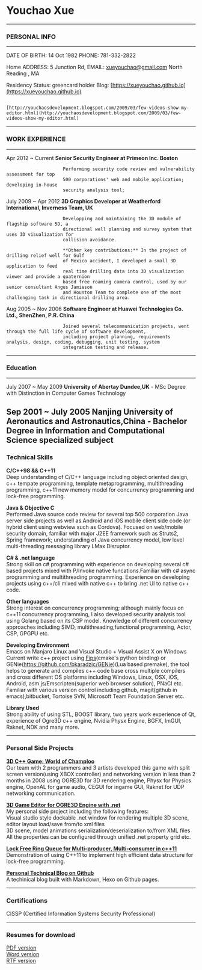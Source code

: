 Youchao Xue
============
----

### PERSONAL INFO  

-----------------------------------                     ---------------------------------------------------------------------
DATE OF BIRTH: 14 Oct 1982                                                                                PHONE: 781-332-2822

Home ADDRESS: 5 Junction Rd,                                                                      EMAIL: xueyouchao@gmail.com
 North Reading , MA             
 
Residency Status: greencard holder                         Blog: [https://xueyouchao.github.io](https://xueyouchao.github.io)

                                                                 [http://youchaosdevelopment.blogspot.com/2009/03/few-videos-show-my-editor.html](http://youchaosdevelopment.blogspot.com/2009/03/few-videos-show-my-editor.html)  
-----------------------------------------------------------------------------------------------------------------------------


### WORK EXPERIENCE
   
----------------------   ---------------------------------------------------------------------
Apr 2012 ~ Current       **Senior Security Engineer at Primeon Inc. Boston**  

                         Performing security code review and vulnerability assessment for top  
                         500 corporations' web and mobile application; developing in-house  
                         security analysis tool; 

July 2009 ~ Apr 2012     **3D Graphics Developer at Weatherford International, Inverness Team, UK**  

                         Developping and maintaining the 3D module of flagship software 5D, a 
                         directional well planning and survey system that uses 3D visualization for
                         collision avoidance.  
                         
                         **Other key contributions:** In the project of drilling relief well for Gulf 
                         of Mexico accident, I developed a small 3D application to feed       
                         real time drilling data into 3D visualization viewer and provide a quaternion    
                         based free roaming camera control, used by our senior consultant Angus Jamieson
                         and Houston Team to complete one of the most challenging task in directional drilling area.
                         
Aug 2005 ~ Nov 2006      **Software Engineer at Huawei Technologies Co. Ltd., ShenZhen, P.R. China**  

                         Joined several telecommunication projects, went through the full life cycle of software development,
                         including project planning, requirements analysis, design, coding, debugging, unit testing, system 
                         integration testing and release.  
----------------------------------------------------------------------------------------------

### Education 

----------------------   ---------------------------------------------------------------------
July 2007 ~ May 2009     **University of Abertay Dundee,UK** - MSc Degree with Distinction in Computer 
                          Games Technology  


Sep 2001 ~ July 2005     **Nanjing University of Aeronautics and Astronautics,China** - Bachelor Degree in 
                         Information and Computational Science specialized subject  
----------------------------------------------------------------------------------------------

### Technical Skills
**C/C++98 && C++11**   
    Deep understanding of C/C++ language including object oriented design,
    c++ tempate programming, template metaprogramming, multithreading programming,
    c++11 new memory model for concurrency programming and lock-free programming.

**Java & Objective C**  
    Performed Java source code review for several top 500 corporation Java server side projects as well as
    Android and iOS mobile client side code (or hybrid client using webview such as Cordova). Focused on web/mobile 
    security domain, familiar with major J2EE framework such as Struts2, Spring framework; understanding of Java concurrency
    model, low level multi-threading messaging library LMax Disruptor.

**C# & .net language**  
    Strong skill on c# programming with experience on developing several c# based projects mixed with P/Invoke native
    funcations.Familiar with c# async programming and multithreading programming. Experience on developing projects 
    using c++/cli mixed with native c++ to bring .net UI to native c++ code.

**Other languages**  
    Strong interest on concurrency programming; although mainly focus on c++11 concurrency programming, I
    also developed security analysis tool using Golang based on its CSP model. Knowledge of 
    different concurrency approaches including SIMD, multithreading,functional programming, Actor, CSP, GPGPU etc.
    
**Developing Environment**  
    Emacs on Manjaro Linux and Visual Studio + Visual Assist X on Windows
    Current write c++ project using [Fips](http://floooh.github.io/fips/getstarted.html)(cmake's python binding)
    or GENie(https://github.com/bkaradzic/GENie)(Lua based premake), the tool helps to generate and compiles c++ 
    code base cross multiple compilers and cross different OS platforms including Windows, Linux, OSX, iOS, Android,
    asm.js/Emscripten(superior web browser solution), PNaCl etc. Familiar with various version control including
    github, magit(github in emacs),bitbucket, Tortoise SVN, Microsoft Team Foundation Server etc.
    
**Library Used**  
    Strong ability of using STL, BOOST library, two years work experience of Qt, experience
    of Ogre3D c++ engine, Nvidia Physx Engine, BGFX, ImGUI, Raknet, NDK and many more.
    
---------------------------------------------------------------------------------------------------------------------    

### Personal Side Projects

[**3D C++ Game: World of Champloo**](http://youchaosdevelopment.blogspot.com/2009/02/world-of-champloo.html)  
Our team with 2 programmers and 3 artists developed this game with split screen version(using XBOX controller) and networking
version in less than 2 months in 2008 using OGRE3D for 3D rendering engine, Physx for Physics engine, OpenAL for game audio, CEGUI 
for ingame GUI, Raknet for UDP networking communication.


[**3D Game Editor for OGRE3D Engine with .net**](http://youchaosdevelopment.blogspot.com/2009/03/few-videos-show-my-editor.html)  
My personal side project including the following features:  
Visual studio style dockable .net window for rendering multiple 3D scene, editor layout load/save from/to xml files  
3D scene, model animations serialization/deserialization to/from XML files  
All the properties can be configured through unified .net property grid etc.  

[**Lock Free Ring Queue for Multi-producer, Multi-consumer in c++11**](https://xueyouchao.github.io/2017/02/26/Lock-Free-Ring-Queue-for-Multi-producer-and-Multi-consumer/)  
Demonstration of using C++11 to implement high efficient data structure for lock-free programming.

[**Personal Technical Blog on Github**](https://xueyouchao.github.io/)  
A techinical blog built with Markdown, Hexo on Github pages.  

---------------------------------------------------------------------------------------------------

### Certifications  
CISSP (Certified Information Systems Security Professional)  

-----------------------------------------------------------------------------------------------------
### Resumes for download  
[PDF version](https://xueyouchao.github.io/about/resume.pdf)  
[Word version](https://xueyouchao.github.io/about/resume.docx)  
[RTF version](https://xueyouchao.github.io/about/resume.rtf)  

